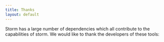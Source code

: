 ```yaml
---
title: Thanks
layout: default
---
```


Storm has a large number of dependencies which all contribute to the capabilities of storm. 
We would like to thank the developers of these tools:


